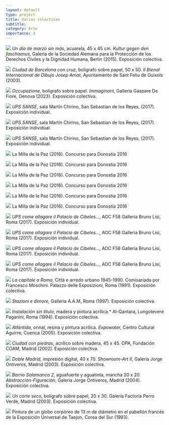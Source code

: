 ```yaml
---
layout: default
type: project
title: Varias colectivas
subtitle:
category: Arte
importance: 3
---
```


![](16.jpg)
*Un día de marzo sin más*, acuarela, 45 x 45 cm. *Kultur gegen den faschismus*, Galería de la Sociedad Alemana para la Protección de los Derechos Civiles y la Dignidad Humana, Berlin (2015). Exposición colectiva.

![](01.jpg)
*Ciudad de Barcelona con cruz*, bolígrafo sobre papel, 50 x 50. *II Bienal Internacional de Dibujo Josep Amat*, Ayuntamiento de Sant Feliu de Guíxols (2003).

![](24.jpg)
*Occupazione*, boligrafo sobre papel. *Immaginarii*, Gallería Gaspare De Fiore, Genova (2023). Exposición colectiva.

![](17.jpg)
*UPS SANSE*, sala Martín Chirino, San Sebastian de los Reyes, (2017). Exposición individual.

![](18.jpg)
*UPS SANSE*, sala Martín Chirino, San Sebastian de los Reyes, (2017). Exposición individual.

![](19.jpg)
*UPS SANSE*, sala Martín Chirino, San Sebastian de los Reyes, (2017). Exposición individual.

![](10.jpg)
La Milla de la Paz (2016). Concurso para Donostia 2016

![](11.jpg)
La Milla de la Paz (2016). Concurso para Donostia 2016

![](12.jpg)
La Milla de la Paz (2016). Concurso para Donostia 2016

![](13.jpg)
La Milla de la Paz (2016). Concurso para Donostia 2016

![](14.jpg)
La Milla de la Paz (2016). Concurso para Donostia 2016

![](15.jpg)
La Milla de la Paz (2016). Concurso para Donostia 2016

![](20.jpg)
*UPS come allagare il Palacio de Cibeles...*, AOC F58 Galleria Bruno Lisi, Roma (2017). Exposición individual.

![](21.jpg)
*UPS come allagare il Palacio de Cibeles...*, AOC F58 Galleria Bruno Lisi, Roma (2017). Exposición individual.

![](22.jpg)
*UPS come allagare il Palacio de Cibeles...*, AOC F58 Galleria Bruno Lisi, Roma (2017). Exposición individual.

![](23.jpg)
*UPS come allagare il Palacio de Cibeles...*, AOC F58 Galleria Bruno Lisi, Roma (2017). Exposición individual.

![](25.jpg)
*La capitale a Roma*, Città e arredo urbano 1945-1990. Comisariada por Francesco Moschini. Palazzo delle Esposizioni, Roma (1991). Exposición colectiva.

![](02.jpg)
*Stazioni e dimore,* Galleria A.A.M, Roma (1997). Exposición colectiva.

![](03.jpg)
*Instalación sin titulo,* madera y pintura acrílica.* Al-Qantara, Lungotevere Paganini, Roma (1994). Exposición colectiva.

![](04.jpg)
*Atlántida,* orinal, resina y pintura acrílica. *Expowater,* Centro Cultural Aguirre, Cuenca (2005). Exposición colectiva.

![](05.jpg)
*Ciudad con piedras,* acrílico sobre madera, 45 x 45. *OPA,* Fundación COAM, Madrid (2002). Exposición colectiva.

![](06.jpg)
*Doble Madrid,* impresión digital, 40 x 70. *Showroom-Art II*, Galería Jorge Ontiveros, Madrid (2003). Exposición colectiva.

![](07.jpg)
*Barrio Salamanca 2,* aguafuerte y aguatinta, mancha 20 x 20. *Abstracción-Figuración*, Galería Jorge Ontiveros, Madrid (2004). Exposición colectiva.

![](08.jpg)
*Un corte seco*, bolígrafo sobre papel, 20 x 30. Galería Factoría Perro Verde, Madrid (2003). Exposición colectiva.

![](09.jpg)
Pintura de un globo corpóreo de 13 m de diámetro en el pabellón francés de la Exposición Universal de Taejon, Corea del Sur (1993).
